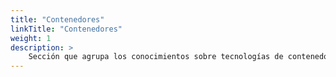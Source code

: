 ```yaml
---
title: "Contenedores"
linkTitle: "Contenedores"
weight: 1
description: >
    Sección que agrupa los conocimientos sobre tecnologías de contenedores como docker, kubernetes... etc.
---
```


 
